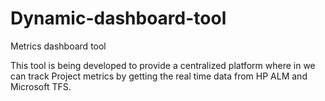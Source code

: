 # Dynamic-dashboard-tool
Metrics dashboard tool

This tool is being developed to provide a centralized platform where in we can track Project metrics by getting the real time data from HP ALM and Microsoft TFS.
